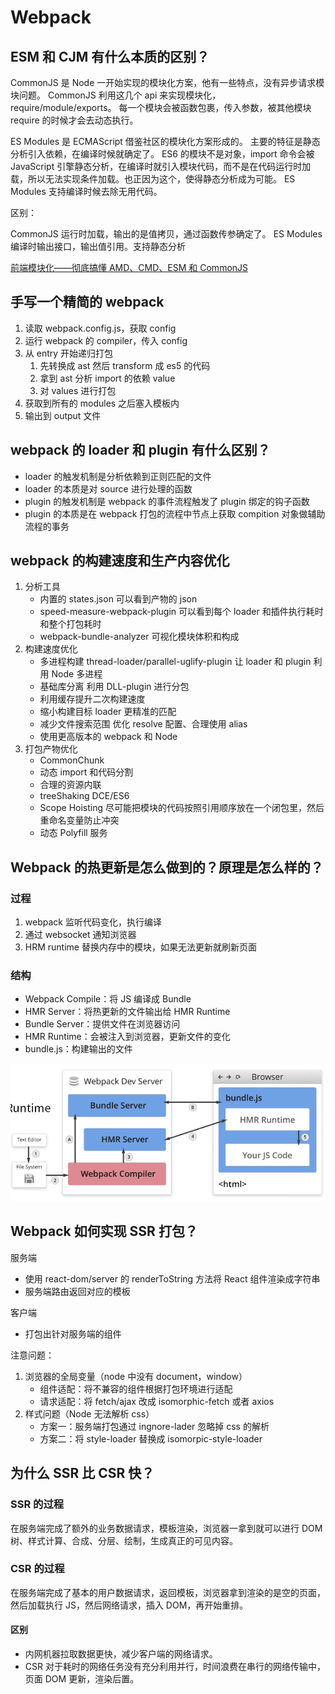 # Webpack

## ESM 和 CJM 有什么本质的区别？

CommonJS 是 Node 一开始实现的模块化方案，他有一些特点，没有异步请求模块问题。
CommonJS 利用这几个 api 来实现模块化，require/module/exports。
每一个模块会被函数包裹，传入参数，被其他模块 require 的时候才会去动态执行。

ES Modules 是 ECMAScript 借鉴社区的模块化方案形成的。
主要的特征是静态分析引入依赖，在编译时候就确定了。
ES6 的模块不是对象，import 命令会被 JavaScript 引擎静态分析，在编译时就引入模块代码，而不是在代码运行时加载，所以无法实现条件加载。也正因为这个，使得静态分析成为可能。
ES Modules 支持编译时候去除无用代码。

区别：

CommonJS 运行时加载，输出的是值拷贝，通过函数传参确定了。
ES Modules 编译时输出接口，输出值引用。支持静态分析

[前端模块化——彻底搞懂 AMD、CMD、ESM 和 CommonJS](https://www.cnblogs.com/chenwenhao/p/12153332.html)

## 手写一个精简的 webpack

1. 读取 webpack.config.js，获取 config
2. 运行 webpack 的 compiler，传入 config
3. 从 entry 开始递归打包
   1. 先转换成 ast 然后 transform 成 es5 的代码
   2. 拿到 ast 分析 import 的依赖 value
   3. 对 values 进行打包
4. 获取到所有的 modules 之后塞入模板内
5. 输出到 output 文件

## webpack 的 loader 和 plugin 有什么区别？

- loader 的触发机制是分析依赖到正则匹配的文件
- loader 的本质是对 source 进行处理的函数
- plugin 的触发机制是 webpack 的事件流程触发了 plugin 绑定的钩子函数
- plugin 的本质是在 webpack 打包的流程中节点上获取 compition 对象做辅助流程的事务

## webpack 的构建速度和生产内容优化

1. 分析工具
   - 内置的 states.json 可以看到产物的 json
   - speed-measure-webpack-plugin 可以看到每个 loader 和插件执行耗时和整个打包耗时
   - webpack-bundle-analyzer 可视化模块体积和构成
2. 构建速度优化
   - 多进程构建 thread-loader/parallel-uglify-plugin 让 loader 和 plugin 利用 Node 多进程
   - 基础库分离 利用 DLL-plugin 进行分包
   - 利用缓存提升二次构建速度
   - 缩小构建目标 loader 更精准的匹配
   - 减少文件搜索范围 优化 resolve 配置、合理使用 alias
   - 使用更高版本的 webpack 和 Node
3. 打包产物优化
   - CommonChunk
   - 动态 import 和代码分割
   - 合理的资源内联
   - treeShaking DCE/ES6
   - Scope Hoisting 尽可能把模块的代码按照引用顺序放在一个闭包里，然后重命名变量防止冲突
   - 动态 Polyfill 服务

## Webpack 的热更新是怎么做到的？原理是怎么样的？

### 过程

1. webpack 监听代码变化，执行编译
2. 通过 websocket 通知浏览器
3. HRM runtime 替换内存中的模块，如果无法更新就刷新页面

### 结构

- Webpack Compile：将 JS 编译成 Bundle
- HMR Server：将热更新的文件输出给 HMR Runtime
- Bundle Server：提供文件在浏览器访问
- HMR Runtime：会被注入到浏览器，更新文件的变化
- bundle.js：构建输出的文件

![HMR](./HMR.png)

## Webpack 如何实现 SSR 打包？

服务端

- 使用 react-dom/server 的 renderToString 方法将 React 组件渲染成字符串
- 服务端路由返回对应的模板

客户端

- 打包出针对服务端的组件

注意问题：

1. 浏览器的全局变量（node 中没有 document，window）
   - 组件适配：将不兼容的组件根据打包环境进行适配
   - 请求适配：将 fetch/ajax 改成 isomorphic-fetch 或者 axios
2. 样式问题（Node 无法解析 css）
   - 方案一：服务端打包通过 ingnore-lader 忽略掉 css 的解析
   - 方案二：将 style-loader 替换成 isomorpic-style-loader

## 为什么 SSR 比 CSR 快？

### SSR 的过程

在服务端完成了额外的业务数据请求，模板渲染，浏览器一拿到就可以进行 DOM 树、样式计算、合成、分层、绘制，生成真正的可见内容。

### CSR 的过程

在服务端完成了基本的用户数据请求，返回模板，浏览器拿到渲染的是空的页面，然后加载执行 JS，然后网络请求，插入 DOM，再开始重排。

#### 区别

- 内网机器拉取数据更快，减少客户端的网络请求。
- CSR 对于耗时的网络任务没有充分利用并行，时间浪费在串行的网络传输中，页面 DOM 更新，渲染后置。
